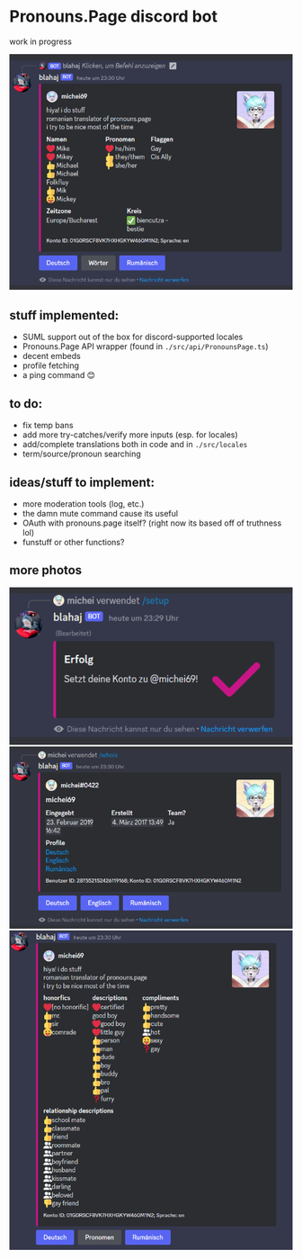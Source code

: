 # Pronouns.Page discord bot

work in progress

![screenshot of my english profile, through the bot, as of 23 feb 2023 (in german)](./static/eng_profile_interaction.png)

## stuff implemented:
- SUML support out of the box for discord-supported locales
- Pronouns.Page API wrapper (found in `./src/api/PronounsPage.ts`)
- decent embeds
- profile fetching
- a ping command 😊

## to do:
- fix temp bans
- add more try-catches/verify more inputs (esp. for locales)
- add/complete translations both in code and in `./src/locales`
- term/source/pronoun searching

## ideas/stuff to implement:
- more moderation tools (log, etc.)
- the damn mute command cause its useful
- OAuth with pronouns.page itself? (right now its based off of truthness lol)
- funstuff or other functions?

## more photos
![account setup successful](./static/setup_cmd.png)
![/whois command, showing profile buttons as well](./static/whois_cmd.png)
![the words section of my profile, separated from the rest of the profile since word columns are usually large](./static/eng_words_interaction.png)